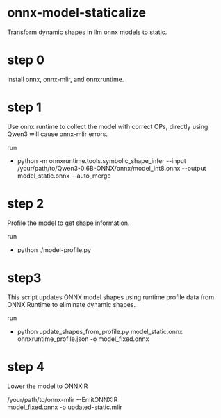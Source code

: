 # onnx-model-staticalize
Transform dynamic shapes in llm onnx models to static.

# step 0
install onnx, onnx-mlir, and onnxruntime.

# step 1
Use onnx runtime to collect the model with correct OPs, directly using Qwen3 will cause onnx-mlir errors.
 
run 
- python -m onnxruntime.tools.symbolic_shape_infer --input /your/path/to/Qwen3-0.6B-ONNX/onnx/model_int8.onnx --output model_static.onnx --auto_merge

# step 2
Profile the model to get shape information.

run
- python ./model-profile.py


# step3

This script updates ONNX model shapes using runtime profile data from ONNX Runtime to eliminate dynamic shapes.

run 
- python update_shapes_from_profile.py model_static.onnx onnxruntime_profile.json -o model_fixed.onnx

# step 4

Lower the model to ONNXIR

/your/path/to/onnx-mlir --EmitONNXIR \
model_fixed.onnx -o updated-static.mlir